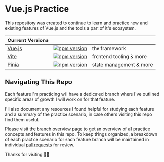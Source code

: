 # Vue.js Practice

This repository was created to continue to learn and practice new and existing features of Vue.js and the tools a part of it's ecosystem.

| **Current Versions** |  |  |
| - | - | - |
| [Vue.js](https://vuejs.org/) | [![npm version](https://badge.fury.io/js/vue.svg)](https://badge.fury.io/js/vue) | the framework |
| [Vite](http://vitejs.dev/) | [![npm version](https://badge.fury.io/js/vite.svg)](https://badge.fury.io/js/vite) | frontend tooling & more |
| [Pinia](https://pinia.vuejs.org/) | [![npm version](https://badge.fury.io/js/pinia.svg)](https://badge.fury.io/js/pinia) | state management & more |

## Navigating This Repo

Each feature I'm practicing will have a dedicated branch where I've outlined specific areas of growth I will work on for that feature.

I'll also document any resources I found helpful for studying each feature and a summary of the practice scenario, in case others visiting this repo find them useful.

Please visit the [branch overview page](https://github.com/tammytee/vue-practice/branches) to get an overview of all practice concepts and features in this repo. To keep things organized, a breakdown of each practice scenario for each feature branch will be maintained in individual [pull requests](https://github.com/tammytee/vue-practice/pulls) for review.

Thanks for visiting <span>&#128075;&#127998;</span>
